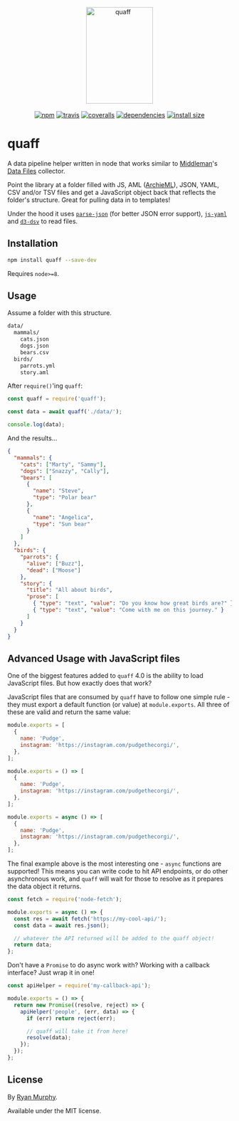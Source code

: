 <p align="center">
  <img src="https://i.imgur.com/yC80ftQ.png" width="150" height="217" alt="quaff">
  <br><br>
  <a href="https://www.npmjs.org/package/quaff"><img src="https://img.shields.io/npm/v/quaff.svg?style=flat" alt="npm"></a>
  <a href="https://travis-ci.org/rdmurphy/quaff"><img src="https://travis-ci.org/rdmurphy/quaff.svg?branch=master" alt="travis"></a>
  <a href="https://coveralls.io/github/rdmurphy/quaff?branch=master"><img src="https://coveralls.io/repos/rdmurphy/quaff/badge.svg?branch=master&service=github" alt="coveralls"></a>
  <a href="https://david-dm.org/rdmurphy/quaff"><img src="https://david-dm.org/rdmurphy/quaff/status.svg" alt="dependencies"></a>
  <a href="https://packagephobia.now.sh/result?p=quaff"><img src="https://packagephobia.now.sh/badge?p=quaff" alt="install size"></a>
</p>

# quaff

A data pipeline helper written in node that works similar to [Middleman](https://middlemanapp.com/)'s [Data Files](https://middlemanapp.com/advanced/data_files/) collector.

Point the library at a folder filled with JS, AML ([ArchieML](http://archieml.org)), JSON, YAML, CSV and/or TSV files and get a JavaScript object back that reflects the folder's structure. Great for pulling data in to templates!

Under the hood it uses [`parse-json`](https://github.com/sindresorhus/parse-json) (for better JSON error support), [`js-yaml`](https://github.com/nodeca/js-yaml) and [`d3-dsv`](https://github.com/d3/d3-dsv) to read files.

## Installation

```sh
npm install quaff --save-dev
```

Requires `node>=8`.

## Usage

Assume a folder with this structure.

```txt
data/
  mammals/
    cats.json
    dogs.json
    bears.csv
  birds/
    parrots.yml
    story.aml
```

After `require()`'ing `quaff`:

```js
const quaff = require('quaff');

const data = await quaff('./data/');

console.log(data);
```

And the results...

```json
{
  "mammals": {
    "cats": ["Marty", "Sammy"],
    "dogs": ["Snazzy", "Cally"],
    "bears": [
      {
        "name": "Steve",
        "type": "Polar bear"
      },
      {
        "name": "Angelica",
        "type": "Sun bear"
      }
    ]
  },
  "birds": {
    "parrots": {
      "alive": ["Buzz"],
      "dead": ["Moose"]
    },
    "story": {
      "title": "All about birds",
      "prose": [
        { "type": "text", "value": "Do you know how great birds are?" },
        { "type": "text", "value": "Come with me on this journey." }
      ]
    }
  }
}
```

## Advanced Usage with JavaScript files

One of the biggest features added to `quaff` 4.0 is the ability to load JavaScript files. But how exactly does that work?

JavaScript files that are consumed by `quaff` have to follow one simple rule - they must export a default function (or value) at `module.exports`. All three of these are valid and return the same value:

```js
module.exports = [
  {
    name: 'Pudge',
    instagram: 'https://instagram.com/pudgethecorgi/',
  },
];
```

```js
module.exports = () => [
  {
    name: 'Pudge',
    instagram: 'https://instagram.com/pudgethecorgi/',
  },
];
```

```js
module.exports = async () => [
  {
    name: 'Pudge',
    instagram: 'https://instagram.com/pudgethecorgi/',
  },
];
```

The final example above is the most interesting one - `async` functions are supported! This means you can write code to hit API endpoints, or do other asynchronous work, and `quaff` will wait for those to resolve as it prepares the data object it returns.

```js
const fetch = require('node-fetch');

module.exports = async () => {
  const res = await fetch('https://my-cool-api/');
  const data = await res.json();

  // whatever the API returned will be added to the quaff object!
  return data;
};
```

Don't have a `Promise` to do async work with? Working with a callback interface? Just wrap it in one!

```js
const apiHelper = require('my-callback-api');

module.exports = () => {
  return new Promise((resolve, reject) => {
    apiHelper('people', (err, data) => {
      if (err) return reject(err);

      // quaff will take it from here!
      resolve(data);
    });
  });
};
```

## License

By [Ryan Murphy](https://twitter.com/rdmurphy).

Available under the MIT license.
